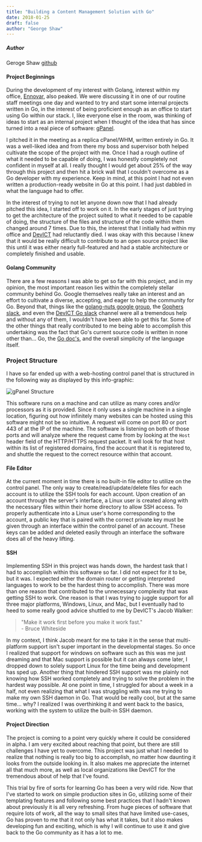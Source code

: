 ```yaml
---
title: "Building a Content Management Solution with Go"
date: 2018-01-25
draft: false
author: "George Shaw"
---
```

##### Author
Geroge Shaw
[github](https://github.com/george-e-shaw-iv)
#### Project Beginnings

During the development of my interest with Golang, interest within my office, [Ennovar](http://ennovar.io/), also peaked. We were discussing it in one of our routine staff meetings one day and wanted to try and start some internal projects written in Go, in the interest of being proficient enough as an office to start using Go within our stack. I, like everyone else in the room, was thinking of ideas to start as an internal project when I thought of the idea that has since turned into a real piece of software: [gPanel](https://github.com/Ennovar/gPanel).

I pitched it in the meeting as a replica cPanel/WHM, written entirely in Go. It was a well-liked idea and from there my boss and supervisor both helped cultivate the scope of the project with me. Once I had a rough outline of what it needed to be capable of doing, I was honestly completely not confident in myself at all. I really thought I would get about 25% of the way through this project and then hit a brick wall that I couldn't overcome as a Go developer with my experience. Keep in mind, at this point I had not even written a production-ready website in Go at this point. I had just dabbled in what the language had to offer.

In the interest of trying to not let anyone down now that I had already pitched this idea, I started off to work on it. In the early stages of just trying to get the architecture of the project suited to what it needed to be capable of doing, the structure of the files and structure of the code within them changed around 7 times. Due to this, the interest that I initially had within my office and [DevICT](https://devict.org/) had reluctantly died. I was okay with this because I knew that it would be really difficult to contribute to an open source project like this until it was either nearly full-featured and had a stable architecture or completely finished and usable.

#### Golang Community

There are a few reasons I was able to get so far with this project, and in my opinion, the most important reason lies within the completely stellar community behind Go. Google themselves really take an interest and an effort to cultivate a diverse, accepting, and eager to help the community for Go. Beyond that, things like the [golang-nuts google group](https://groups.google.com/forum/#!forum/golang-nuts), the [Gophers slack](https://invite.slack.golangbridge.org/), and even the [DevICT Go slack](https://devict-slackin.herokuapp.com/) channel were all a tremendous help and without any of them, I wouldn't have been able to get this far. Some of the other things that really contributed to me being able to accomplish this undertaking was the fact that Go's current source code is written in none other than... Go, the [Go doc's](https://golang.org/doc/), and the overall simplicity of the language itself.

### Project Structure
I have so far ended up with a web-hosting control panel that is structured in the following way as displayed by this info-graphic:

![gPanel Structure](/images/gPanelStructure.png)

This software runs on a machine and can utilize as many cores and/or processors as it is provided. Since it only uses a single machine in a single location, figuring out how infinitely many websites can be hosted using this software might not be so intuitive. A request will come on port 80 or port 443 of at the IP of the machine. The software is listening on both of those ports and will analyze where the request came from by looking at the `Host` header field of the HTTP/HTTPS request packet. It will look for that host within its list of registered domains, find the account that it is registered to, and shuttle the request to the correct resource within that account.

#### File Editor
At the current moment in time there is no built-in file editor to utilize on the control panel. The only way to create/read/update/delete files for each account is to utilize the SSH tools for each account. Upon creation of an account through the server's interface, a Linux user is created along with the necessary files within their home directory to allow SSH access. To properly authenticate into a Linux user's home corresponding to the account, a public key that is paired with the correct private key must be given through an interface within the control panel of an account. These keys can be added and deleted easily through an interface the software does all of the heavy lifting.

#### SSH

Implementing SSH in this project was hands down, the hardest task that I had to accomplish within this software so far. I did not expect for it to be, but it was. I expected either the domain router or getting interpreted languages to work to be the hardest thing to accomplish. There was more than one reason that contributed to the unnecessary complexity that was getting SSH to work. One reason is that I was trying to juggle support for all three major platforms, Windows, Linux, and Mac, but I eventually had to heed to some really good advice shuttled to me by DevICT's Jacob Walker:

> "Make it work first before you make it work fast."  
>\- Bruce Whiteside

In my context, I think Jacob meant for me to take it in the sense that multi-platform support isn't super important in the developmental stages. So once I realized that support for windows on software such as this was me just dreaming and that Mac support is possible but it can always come later, I dropped down to solely support Linux for the time being and development has sped up. Another thing that hindered SSH support was me plainly not knowing how SSH worked completely and trying to solve the problem in the hardest way possible. At one point in time, I struggled for about a week in a half, not even realizing that what I was struggling with was me trying to make my own SSH daemon in Go. That would be really cool, but at the same time... why? I realized I was overthinking it and went back to the basics, working with the system to utilize the built-in SSH daemon.

#### Project Direction

The project is coming to a point very quickly where it could be considered in alpha. I am very excited about reaching that point, but there are still challenges I have yet to overcome. This project was just what I needed to realize that nothing is really too big to accomplish, no matter how daunting it looks from the outside looking in. It also makes me appreciate the internet all that much more, as well as local organizations like DevICT for the tremendous about of help that I've found.

This trial by fire of sorts for learning Go has been a very wild ride. Now that I've started to work on simple production sites in Go, utilizing some of their templating features and following some best practices that I hadn't known about previously it is all very refreshing. From huge pieces of software that require lots of work, all the way to small sites that have limited use-cases, Go has proven to me that it not only has what it takes, but it also makes developing fun and exciting, which is why I will continue to use it and give back to the Go community as it has a lot to me.



